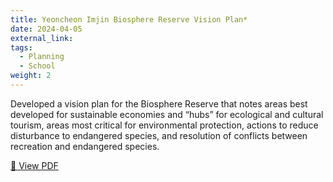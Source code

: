 ```yaml
---
title: Yeoncheon Imjin Biosphere Reserve Vision Plan*
date: 2024-04-05
external_link: 
tags:
  - Planning
  - School
weight: 2
---
```

Developed a vision plan for the Biosphere Reserve that notes areas best developed for sustainable economies and “hubs” for ecological and cultural tourism, areas most critical for environmental protection, actions to reduce disturbance to endangered species, and resolution of conflicts between recreation and endangered species.

[📄 View PDF](/uploads/VisionPlan.pdf)
<!--more-->
